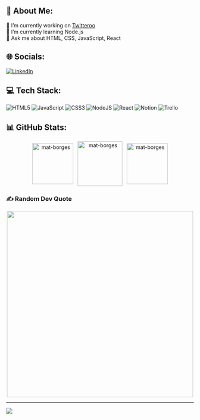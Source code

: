 ## 💫 About Me:
🔭 I’m currently working on [Twitteroo](https://github.com/mat-borges/projeto12-tweteroo)<br>🌱 I’m currently learning Node.js<br>💬 Ask me about HTML, CSS, JavaScript, React


## 🌐 Socials:
[![LinkedIn](https://img.shields.io/badge/LinkedIn-%230077B5.svg?logo=linkedin&logoColor=white)](https://linkedin.com/in/mat-borges) 

## 💻 Tech Stack:
![HTML5](https://img.shields.io/badge/html5-%23E34F26.svg?style=for-the-badge&logo=html5&logoColor=white) ![JavaScript](https://img.shields.io/badge/javascript-%23323330.svg?style=for-the-badge&logo=javascript&logoColor=%23F7DF1E) ![CSS3](https://img.shields.io/badge/css3-%231572B6.svg?style=for-the-badge&logo=css3&logoColor=white) ![NodeJS](https://img.shields.io/badge/node.js-6DA55F?style=for-the-badge&logo=node.js&logoColor=white) ![React](https://img.shields.io/badge/react-%2320232a.svg?style=for-the-badge&logo=react&logoColor=%2361DAFB) ![Notion](https://img.shields.io/badge/Notion-%23000000.svg?style=for-the-badge&logo=notion&logoColor=white) ![Trello](https://img.shields.io/badge/Trello-%23026AA7.svg?style=for-the-badge&logo=Trello&logoColor=white)
## 📊 GitHub Stats:
<div align="center">
   <img height="110em" align="center" src="https://github-readme-stats.vercel.app/api/top-langs/?username=mat-borges&theme=dracula&hide_border=false&include_all_commits=false&count_private=false&layout=compact" alt="mat-borges" />
  &nbsp;
  <img height="120em" align="center" src="https://github-readme-stats.vercel.app/api?username=mat-borges&theme=dracula&hide_border=false&include_all_commits=false&count_private=false" alt="mat-borges" />
  &nbsp;
  <img height="110em" align="center" src="https://github-readme-streak-stats.herokuapp.com/?user=mat-borges&theme=dracula&hide_border=false" alt="mat-borges" />
</div>

### ✍️ Random Dev Quote
<div align="center">
<img width="500em" src="https://quotes-github-readme.vercel.app/api?type=horizontal&theme=tokyonight" />
</div>

---
[![](https://visitcount.itsvg.in/api?id=mat-borges&icon=2&color=4)](https://visitcount.itsvg.in)

<!-- Proudly created with GPRM ( https://gprm.itsvg.in ) -->
